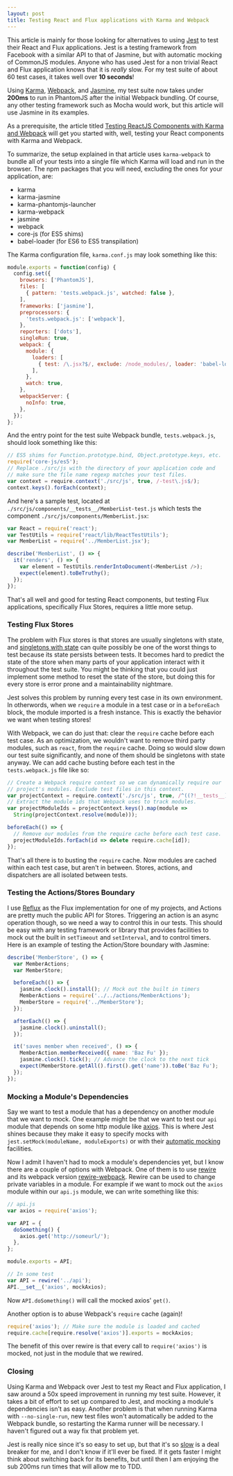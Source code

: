 ```yaml
---
layout: post
title: Testing React and Flux applications with Karma and Webpack
---
```

This article is mainly for those looking for alternatives to using [Jest](https://facebook.github.io/jest/) to test their React and Flux applications. Jest is a testing framework from Facebook with a similar API to that of Jasmine, but with automatic mocking of CommonJS modules. Anyone who has used Jest for a non trivial React and Flux application knows that it is _really_ slow. For my test suite of about 60 test cases, it takes well over **10 seconds**!

Using [Karma](http://karma-runner.github.io/), [Webpack](http://webpack.github.io/), and [Jasmine](http://jasmine.github.io/), my test suite now takes under **200ms** to run in PhantomJS after the initial Webpack bundling. Of course, any other testing framework such as Mocha would work, but this article will use Jasmine in its examples.

As a prerequisite, the article titled [Testing ReactJS Components with Karma and Webpack](https://www.codementor.io/reactjs/tutorial/test-reactjs-components-karma-webpack) will get you started with, well, testing your React components with Karma and Webpack.

To summarize, the setup explained in that article uses `karma-webpack` to bundle all of your tests into a single file which Karma will load and run in the browser. The npm packages that you will need, excluding the ones for your application, are:

- karma
- karma-jasmine
- karma-phantomjs-launcher
- karma-webpack
- jasmine
- webpack
- core-js (for ES5 shims)
- babel-loader (for ES6 to ES5 transpilation)

The Karma configuration file, `karma.conf.js` may look something like this:

```javascript
module.exports = function(config) {
  config.set({
    browsers: ['PhantomJS'],
    files: [
      { pattern: 'tests.webpack.js', watched: false },
    ],
    frameworks: ['jasmine'],
    preprocessors: {
      'tests.webpack.js': ['webpack'],
    },
    reporters: ['dots'],
    singleRun: true,
    webpack: {
      module: {
        loaders: [
          { test: /\.jsx?$/, exclude: /node_modules/, loader: 'babel-loader' },
        ],
      },
      watch: true,
    },
    webpackServer: {
      noInfo: true,
    },
  });
};
```

And the entry point for the test suite Webpack bundle, `tests.webpack.js`, should look something like this:

```javascript
// ES5 shims for Function.prototype.bind, Object.prototype.keys, etc.
require('core-js/es5');
// Replace ./src/js with the directory of your application code and
// make sure the file name regexp matches your test files.
var context = require.context('./src/js', true, /-test\.js$/);
context.keys().forEach(context);
```

And here's a sample test, located at `./src/js/components/__tests__/MemberList-test.js` which tests the component `./src/js/components/MemberList.jsx`:

```javascript
var React = require('react');
var TestUtils = require('react/lib/ReactTestUtils');
var MemberList = require('../MemberList.jsx');

describe('MemberList', () => {
  it('renders', () => {
    var element = TestUtils.renderIntoDocument(<MemberList />);
    expect(element).toBeTruthy();
  });
});
```

That's all well and good for testing React components, but testing Flux applications, specifically Flux Stores, requires a little more setup.

### Testing Flux Stores

The problem with Flux stores is that stores are usually singletons with state, and [singletons with state](http://misko.hevery.com/code-reviewers-guide/flaw-brittle-global-state-singletons/) can quite possibly be one of the worst things to test because its state persists between tests. It becomes hard to predict the state of the store when many parts of your application interact with it throughout the test suite. You might be thinking that you could just implement some method to reset the state of the store, but doing this for every store is error prone and a maintainability nightmare.

Jest solves this problem by running every test case in its own environment. In otherwords, when we `require` a module in a test case or in a `beforeEach` block, the module imported is a fresh instance. This is exactly the behavior we want when testing stores!

With Webpack, we can do just that: clear the `require` cache before each test case. As an optimization, we wouldn't want to remove third party modules, such as `react`, from the `require` cache. Doing so would slow down our test suite significantly, and none of them should be singletons with state anyway. We can add cache busting before each test in the `tests.webpack.js` file like so:

```javascript
// Create a Webpack require context so we can dynamically require our
// project's modules. Exclude test files in this context.
var projectContext = require.context('./src/js', true, /^((?!__tests__).)*.jsx?$/);
// Extract the module ids that Webpack uses to track modules.
var projectModuleIds = projectContext.keys().map(module =>
  String(projectContext.resolve(module)));

beforeEach(() => {
  // Remove our modules from the require cache before each test case.
  projectModuleIds.forEach(id => delete require.cache[id]);
});
```

That's all there is to busting the `require` cache. Now modules are cached within each test case, but aren't in between. Stores, actions, and dispatchers are all isolated between tests.

### Testing the Actions/Stores Boundary

I use [Reflux](https://github.com/spoike/refluxjs) as the Flux implementation for one of my projects, and Actions are pretty much the public API for Stores. Triggering an action is an async operation though, so we need a way to control this in our tests. This should be easy with any testing framework or library that provides facilities to mock out the built in `setTimeout` and `setInterval`, and to control timers. Here is an example of testing the Action/Store boundary with Jasmine:

```javascript
describe('MemberStore', () => {
  var MemberActions;
  var MemberStore;

  beforeEach(() => {
    jasmine.clock().install(); // Mock out the built in timers
    MemberActions = require('../../actions/MemberActions');
    MemberStore = require('../MemberStore');
  });

  afterEach(() => {
    jasmine.clock().uninstall();
  });

  it('saves member when received', () => {
    MemberAction.memberReceived({ name: 'Baz Fu' });
    jasmine.clock().tick(); // Advance the clock to the next tick
    expect(MemberStore.getAll().first().get('name')).toBe('Baz Fu');
  });
});
```

### Mocking a Module's Dependencies
Say we want to test a module that has a dependency on another module that we want to mock. One example might be that we want to test our `api` module that depends on some http module like [axios](https://github.com/mzabriskie/axios). This is where Jest shines because they make it easy to specify mocks with `jest.setMock(moduleName, moduleExports)` or with their [automatic mocking](https://facebook.github.io/jest/docs/automatic-mocking.html) facilities.

Now I admit I haven't had to mock a module's dependencies yet, but I know there are a couple of options with Webpack. One of them is to use [rewire](https://github.com/jhnns/rewire) and its webpack version [rewire-webpack](https://github.com/jhnns/rewire-webpack). Rewire can be used to change private variables in a module. For example if we want to mock out the `axios` module within our `api.js` module, we can write something like this:

```javascript
// api.js
var axios = require('axios');

var API = {
  doSomething() {
    axios.get('http://someurl/');
  },
};

module.exports = API;

// In some test
var API = rewire('../api');
API.__set__('axios', mockAxios);
```

Now `API.doSomething()` will call the mocked axios' `get()`.

Another option is to abuse Webpack's `require` cache (again)!

```javascript
require('axios'); // Make sure the module is loaded and cached
require.cache[require.resolve('axios')].exports = mockAxios;
```

The benefit of this over rewire is that every call to `require('axios')` is mocked, not just in the module that we rewired.

### Closing
Using Karma and Webpack over Jest to test my React and Flux application, I saw around a 50x speed improvement in running my test suite. However, it takes a bit of effort to set up compared to Jest, and mocking a module's dependencies isn't as easy. Another problem is that when running Karma with `--no-single-run`, new test files won't automatically be added to the Webpack bundle, so restarting the Karma runner will be necessary. I haven't figured out a way fix that problem yet.

Jest is really nice since it's so easy to set up, but that it's so [slow](https://github.com/facebook/jest/issues/116) is a deal breaker for me, and I don't know if it'll ever be fixed. If it gets faster I might think about switching back for its benefits, but until then I am enjoying the sub 200ms run times that will allow me to TDD.
